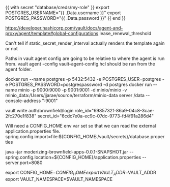 {{ with secret "database/creds/my-role" }}
export POSTGRES_USERNAME="{{ .Data.username }}"
export POSTGRES_PASSWORD="{{ .Data.password }}"
{{ end }}



https://developer.hashicorp.com/vault/docs/agent-and-proxy/agent/template#global-configurations
lease_renewal_threshold

Can't tell if static_secret_render_interval actually renders the template again or not


Paths in vault agent config are going to be relative to where the agent is run from.
vault agent -config vault-agent-config.hcl should be run from the agent folder.


docker run --name postgres -p 5432:5432 -e POSTGRES_USER=postgres -e POSTGRES_PASSWORD=postgrespassword -d postgres
docker run --name minio -p 9000:9000 -p 9001:9001 -d minio/minio -v minio_data:/Users/jjarae/source/terraform/minio-data server /data --console-address ":9001"

vault write auth/brownfield/login role_id="6985732f-86a9-04c8-3cae-2fc270e1f838" secret_id="6cdc7e0a-ec9c-07dc-9773-fd4f91a286d4"

Will need a CONFIG_HOME env var set so that we can read the external application.properties file.
spring.config.import=file:${CONFIG_HOME:/vault/secrets}/database.properties

java -jar moderizing-brownfield-apps-0.0.1-SNAPSHOT.jar --spring.config.location=${CONFIG_HOME}/application.properties --server.port=8080


export CONFIG_HOME=$CONFIG_HOME
export VAULT_ADDR=$VAULT_ADDR
export VAULT_NAMESPACE=$VAULT_NAMESPACE
